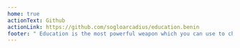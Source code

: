 ```yaml
---
home: true
actionText: Github
actionLink: https://github.com/sogloarcadius/education.benin
footer: " Education is the most powerful weapon which you can use to change the world. - Nelson Mandela"
---
```




